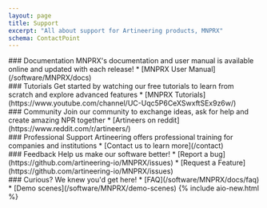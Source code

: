 ```yaml
---
layout: page
title: Support
excerpt: "All about support for Artineering products, MNPRX"
schema: ContactPoint
---
```



<div class="aio-support-grid">
<div markdown="1">
### Documentation
MNPRX's documentation and user manual is available online and updated with each release!
* [MNPRX User Manual](/software/MNPRX/docs)
</div>


<div markdown="1">
### Tutorials
Get started by watching our free tutorials to learn from scratch and explore advanced features
* [MNPRX Tutorials](https://www.youtube.com/channel/UC-Uqc5P6CeXSwxftSEx9z6w/)
</div>

<div markdown="1">
### Community
Join our community to exchange ideas, ask for help and create amazing NPR together
* [Artineers on reddit](https://www.reddit.com/r/artineers/)
</div>


<div markdown="1">
### Professional Support
Artineering offers professional training for companies and institutions
* [Contact us to learn more](/contact)
</div>


<div markdown="1">
### Feedback
Help us make our software better!
* [Report a bug](https://github.com/artineering-io/MNPRX/issues)
* [Request a Feature](https://github.com/artineering-io/MNPRX/issues)
</div>


<div markdown="1">
### Curious?
We knew you'd get here!
* [FAQ](/software/MNPRX/docs/faq)
* [Demo scenes](/software/MNPRX/demo-scenes) {% include aio-new.html %}
</div>
</div>

